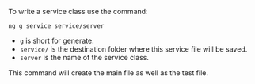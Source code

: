 To write a service class use the command:

```shell
ng g service service/server
```

- `g` is short for generate.
- `service/` is the destination folder where this service file will be saved.
- `server` is the name of the service class.

This command will create the main file as well as the test file.
